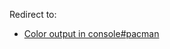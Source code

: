 Redirect to:

*   [Color output in console#pacman](/index.php/Color_output_in_console#pacman "Color output in console")
